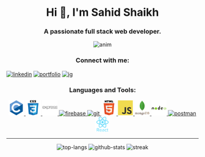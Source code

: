 <!-- <p align="center">
  <img width="90%" src="https://user-images.githubusercontent.com/55389276/135845617-f6289b31-8c02-4fe9-aa79-ab9a7514ea1b.gif" alt="intro" />
</p> -->

<h1 align="center">Hi 👋, I'm Sahid Shaikh</h1>
<h3 align="center">A passionate full stack web developer.</h3>
<p align="center">
  <img alt="anim" src="https://user-images.githubusercontent.com/55389276/140866485-8fb1c876-9a8f-4d6a-98dc-08c4981eaf70.gif" />
<!--   <img src="https://user-images.githubusercontent.com/55389276/121788595-0f0a8480-cbec-11eb-9917-a10455d8a85d.gif" /> -->
<!--   <img src="https://user-images.githubusercontent.com/55389276/140866794-c41f5fb4-2b0a-41ab-8ed3-cab45b91dbd1.gif" /> -->

</p>

<!-- - 👨🏻‍💻 Currently working on **MERN, Firebase** -->

<!-- - 🌱 I’m currently learning **React Native** -->

<!-- - 📫 Mail me at **jainabhishek7204@gmail.com** -->

<h3 align="center">Connect with me:</h3>
<p align="center">

 <a href="https://www.linkedin.com/in/sahid-shaikh-859616249/" target="_blank"><img align="center" src="https://img.shields.io/badge/LinkedIn-0077B5?style=for-the-badge&logo=linkedin&logoColor=white" alt="linkedin" height="30" /></a>
    <a href="mailto:sahidshaikh23042003@gmail.com" target="_blank"><img align="center" src="https://img.shields.io/badge/EMail-005F73?style=for-the-badge&logo=gmail&logoColor=white" alt="portfolio" height="30" /></a>
  <a href="https://www.instagram.com/sahidsha.ikh/" target="_blank"><img align="center" src="https://img.shields.io/badge/Instagram-E4405F?style=for-the-badge&logo=instagram&logoColor=white" alt="ig" height="30" /></a>


</p>

<h3 align="center">Languages and Tools:</h3>
<p align="center"> <a href="https://www.cprogramming.com/" target="_blank"> <img src="https://raw.githubusercontent.com/devicons/devicon/master/icons/c/c-original.svg" alt="c" width="40" height="40"/> </a>  </a> <a href="https://www.w3schools.com/css/" target="_blank"> <img src="https://raw.githubusercontent.com/devicons/devicon/master/icons/css3/css3-original-wordmark.svg" alt="css3" width="40" height="40"/> </a> <a href="https://expressjs.com" target="_blank"> <img src="https://raw.githubusercontent.com/devicons/devicon/master/icons/express/express-original-wordmark.svg" alt="express" width="40" height="40"/> </a> <a href="https://firebase.google.com/" target="_blank"> <img src="https://www.vectorlogo.zone/logos/firebase/firebase-icon.svg" alt="firebase" width="40" height="40"/> </a> <a href="https://git-scm.com/" target="_blank"> <img src="https://www.vectorlogo.zone/logos/git-scm/git-scm-icon.svg" alt="git" width="40" height="40"/> </a> <a href="https://www.w3.org/html/" target="_blank"> <img src="https://raw.githubusercontent.com/devicons/devicon/master/icons/html5/html5-original-wordmark.svg" alt="html5" width="40" height="40"/> </a> <a href="https://developer.mozilla.org/en-US/docs/Web/JavaScript" target="_blank"> <img src="https://raw.githubusercontent.com/devicons/devicon/master/icons/javascript/javascript-original.svg" alt="javascript" width="40" height="40"/> </a> <a href="https://www.mongodb.com/" target="_blank"> <img src="https://raw.githubusercontent.com/devicons/devicon/master/icons/mongodb/mongodb-original-wordmark.svg" alt="mongodb" width="40" height="40"/> </a> </a> <a href="https://nodejs.org" target="_blank"> <img src="https://raw.githubusercontent.com/devicons/devicon/master/icons/nodejs/nodejs-original-wordmark.svg" alt="nodejs" width="40" height="40"/> </a> <a href="https://postman.com" target="_blank"> <img src="https://www.vectorlogo.zone/logos/getpostman/getpostman-icon.svg" alt="postman" width="40" height="40"/> </a>  <a href="https://reactjs.org/" target="_blank"> <img src="https://raw.githubusercontent.com/devicons/devicon/master/icons/react/react-original-wordmark.svg" alt="react" width="40" height="40"/> </a> </p>

---
<p align="center">
    <img height="200" src="https://github-readme-stats.vercel.app/api/top-langs/?username=Kashishjain04&layout=compact&theme=tokyonight&border_radius=10" alt="top-langs" />
    <img height="200" src="https://github-readme-stats.vercel.app/api?username=Kashishjain04&show_icons=true&theme=tokyonight&border_radius=10" alt="github-stats" />
    <img height="200" src="https://github-readme-streak-stats.herokuapp.com/?user=kashishjain04&theme=tokyonight&border_radius=10" alt="streak" />
</p>

<!-- ![Top Langs](https://github-readme-stats.vercel.app/api/top-langs/?username=Kashishjain04&layout=compact&theme=tokyonight&border_radius=10) -->

<!-- ![Kashish's GitHub stats](https://github-readme-stats.vercel.app/api?username=Kashishjain04&show_icons=true&theme=tokyonight&border_radius=10) -->

<!-- ![Streak](https://github-readme-streak-stats.herokuapp.com/?user=kashishjain04&theme=tokyonight) -->

<!-- ![Metrics](https://metrics.lecoq.io/Kashishjain04?template=classic&base.activity=0&base.community=0&base.repositories=0&base.metadata=0&isocalendar=1&isocalendar.duration=half-year&config.timezone=Asia%2FCalcutta) -->

